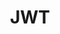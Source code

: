 ---
toc: true
comments: true
layout: post
title: JWT
description: JWT Login Walkthrough
type: hacks
courses: { compsci: {week: 23} }
---